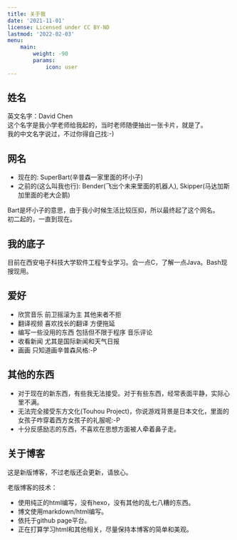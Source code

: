 ```yaml
---
title: 关于我
date: '2021-11-01'
license: Licensed under CC BY-ND
lastmod: '2022-02-03'
menu:
    main: 
        weight: -90
        params:
            icon: user
---
```


## 姓名
英文名字：David Chen  
这个名字是我小学老师给我起的，当时老师随便抽出一张卡片，就是了。  
我的中文名字说过，不过你得自己找:-)

## 网名
* 现在的: SuperBart(辛普森一家里面的坏小子)
* 之前的(这么叫我也行): Bender(飞出个未来里面的机器人), Skipper(马达加斯加里面的老大企鹅)

Bart是坏小子的意思，由于我小时候生活比较压抑，所以最终起了这个网名。  
初二起的，一直到现在。

## 我的底子
目前在西安电子科技大学软件工程专业学习。会一点C，了解一点Java。Bash现搜现用。

## 爱好
* 欣赏音乐 前卫摇滚为主 其他来者不拒
* 翻译视频 喜欢找长的翻译 方便拖延
* 编写一些没用的东西 包括但不限于程序 音乐评论
* 收看新闻 尤其是国际新闻和天气日报
* 画画 只知道画辛普森风格:-P

## 其他的东西
* 对于现在的新东西，有些我无法接受。对于有些东西，经常表面平静，实际心里不满。
* 无法完全接受东方文化(Touhou Project)，你说游戏背景是日本文化，里面的女孩子咋穿着西方女孩子的礼服呢:-P
* 十分反感励志的东西，不喜欢在思想方面被人牵着鼻子走。

## 关于博客
这是新版博客，不过老版还会更新，请放心。

老版博客的技术：
* 使用纯正的html编写，没有hexo，没有其他的乱七八糟的东西。
* 博文使用markdown/html编写。
* 依托于github page平台。
* 正在打算学习html和其他相关，尽量保持本博客的简单和美观。
